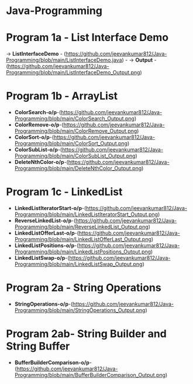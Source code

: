 # Java-Programming

# Program 1a - List Interface Demo
-> **ListInterfaceDemo** - (https://github.com/jeevankumar812/Java-Programming/blob/main/ListInterfaceDemo.java)  - -> **Output** - (https://github.com/jeevankumar812/Java-Programming/blob/main/ListInterfaceDemo_Output.png)

# Program 1b - ArrayList
- **ColorSearch-o/p**-(https://github.com/jeevankumar812/Java-Programming/blob/main/ColorSearch_Output.png) 
- **ColorRemove-o/p**-(https://github.com/jeevankumar812/Java-Programming/blob/main/ColorRemove_Output.png) 
- **ColorSort-o/p**-(https://github.com/jeevankumar812/Java-Programming/blob/main/ColorSort_Output.png)
- **ColorSubList-o/p**-(https://github.com/jeevankumar812/Java-Programming/blob/main/ColorSubList_Output.png)  
- **DeleteNthColor-o/p**-(https://github.com/jeevankumar812/Java-Programming/blob/main/DeleteNthColor_Output.png)

# Program 1c - LinkedList
- **LinkedListIteratorStart-o/p**-(https://github.com/jeevankumar812/Java-Programming/blob/main/LinkedListIteratorStart_Output.png)
- **ReverseLinkedList-o/p**-(https://github.com/jeevankumar812/Java-Programming/blob/main/ReverseLinkedList_Output.png) 
- **LinkedListOfferLast-o/p**-(https://github.com/jeevankumar812/Java-Programming/blob/main/LinkedListOfferLast_Output.png)
- **LinkedListPositions-o/p**-(https://github.com/jeevankumar812/Java-Programming/blob/main/LinkedListPositions_Output.png)  
- **LinkedListSwap-o/p**-(https://github.com/jeevankumar812/Java-Programming/blob/main/LinkedListSwap_Output.png)


# Program 2a - String Operations
- **StringOperations-o/p**-(https://github.com/jeevankumar812/Java-Programming/blob/main/StringOperations_Output.png)

# Program 2ab- String Builder and String Buffer
- **BufferBuilderComparison-o/p**-(https://github.com/jeevankumar812/Java-Programming/blob/main/BufferBuilderComparison_Output.png)

